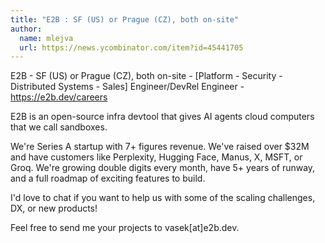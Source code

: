 ```yaml
---
title: "E2B : SF (US) or Prague (CZ), both on-site"
author:
  name: mlejva
  url: https://news.ycombinator.com/item?id=45441705
---
```

E2B - SF (US) or Prague (CZ), both on-site - [Platform - Security - Distributed Systems - Sales] Engineer&#x2F;DevRel Engineer - <a href="https:&#x2F;&#x2F;e2b.dev&#x2F;careers" rel="nofollow">https:&#x2F;&#x2F;e2b.dev&#x2F;careers</a>

E2B is an open-source infra devtool that gives AI agents cloud computers that we call sandboxes.

We&#x27;re Series A startup with 7+ figures revenue. We&#x27;ve raised over $32M and have customers like Perplexity, Hugging Face, Manus, X, MSFT, or Groq. We&#x27;re growing double digits every month, have 5+ years of runway, and a full roadmap of exciting features to build.

I&#x27;d love to chat if you want to help us with some of the scaling challenges, DX, or new products!

Feel free to send me your projects to vasek[at]e2b.dev.
<JobApplication />
